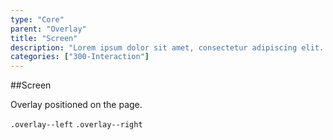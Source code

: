 ```yaml
---
type: "Core"
parent: "Overlay"
title: "Screen"
description: "Lorem ipsum dolor sit amet, consectetur adipiscing elit. Nunc tempus laoreet leo sit amet iaculis."
categories: ["300-Interaction"]
---
```


##Screen

Overlay positioned on the page.

`.overlay--left` `.overlay--right`

<demo>
  <demovanilla src="demos/inline/demos/overlay/screen">
  </demovanilla>
</demo>
